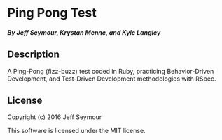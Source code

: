 # Ping Pong Test

##### By Jeff Seymour, Krystan Menne, and Kyle Langley

## Description
A Ping-Pong (fizz-buzz) test coded in Ruby, practicing Behavior-Driven Development, and Test-Driven Development methodologies with RSpec.

## License
Copyright (c) 2016 Jeff Seymour

This software is licensed under the MIT license.
